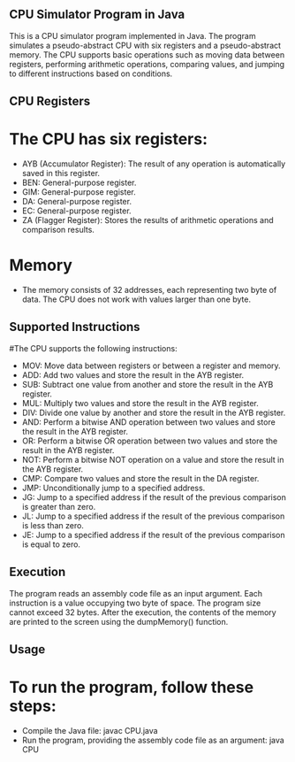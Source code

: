 ## CPU Simulator Program in Java
This is a CPU simulator program implemented in Java. The program simulates a pseudo-abstract CPU with six registers and a pseudo-abstract memory. The CPU supports basic operations such as moving data between registers, performing arithmetic operations, comparing values, and jumping to different instructions based on conditions.
## CPU Registers
# The CPU has six registers:
- AYB (Accumulator Register): The result of any operation is automatically saved in this register.
- BEN: General-purpose register.
- GIM: General-purpose register.
- DA: General-purpose register.
- EC: General-purpose register.
- ZA (Flagger Register): Stores the results of arithmetic operations and comparison results.
# Memory
- The memory consists of 32 addresses, each representing two byte of data. The CPU does not work with values larger than one byte.
## Supported Instructions
#The CPU supports the following instructions:
- MOV: Move data between registers or between a register and memory.
- ADD: Add two values and store the result in the AYB register.
- SUB: Subtract one value from another and store the result in the AYB register.
- MUL: Multiply two values and store the result in the AYB register.
- DIV: Divide one value by another and store the result in the AYB register.
- AND: Perform a bitwise AND operation between two values and store the result in the AYB register.
- OR: Perform a bitwise OR operation between two values and store the result in the AYB register.
- NOT: Perform a bitwise NOT operation on a value and store the result in the AYB register.
- CMP: Compare two values and store the result in the DA register.
- JMP: Unconditionally jump to a specified address.
- JG: Jump to a specified address if the result of the previous comparison is greater than zero.
- JL: Jump to a specified address if the result of the previous comparison is less than zero.
- JE: Jump to a specified address if the result of the previous comparison is equal to zero.
## Execution
The program reads an assembly code file as an input argument. Each instruction is a value occupying two byte of space. The program size cannot exceed 32 bytes.  After the execution, the contents of the memory are printed to the screen using the dumpMemory() function.
## Usage
# To run the program, follow these steps:
- Compile the Java file: javac CPU.java
- Run the program, providing the assembly code file as an argument: java CPU
